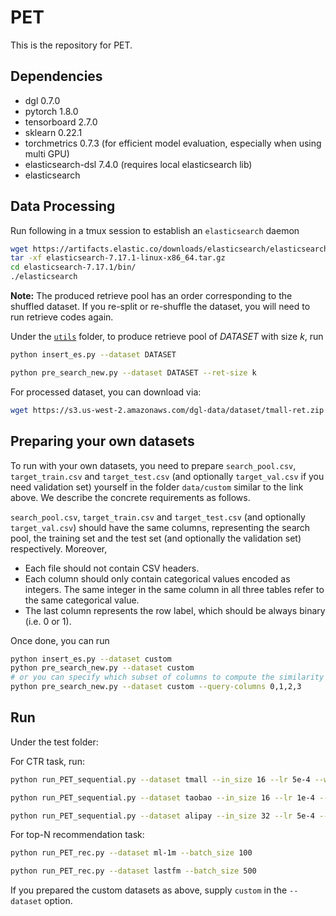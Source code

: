 # PET
This is the repository for PET.

## Dependencies

- dgl 0.7.0
- pytorch 1.8.0
- tensorboard 2.7.0
- sklearn 0.22.1
- torchmetrics 0.7.3 (for efficient model evaluation, especially when using multi GPU)
- elasticsearch-dsl 7.4.0 (requires local elasticsearch lib)
- elasticsearch


## Data Processing
Run following in a tmux session to establish an `elasticsearch` daemon

```bash
wget https://artifacts.elastic.co/downloads/elasticsearch/elasticsearch-7.17.1-linux-x86_64.tar.gz
tar -xf elasticsearch-7.17.1-linux-x86_64.tar.gz
cd elasticsearch-7.17.1/bin/
./elasticsearch
```

**Note:** The produced retrieve pool has an order corresponding to the shuffled dataset. If you re-split or re-shuffle the dataset, you will need to run retrieve codes again.

Under the [`utils`](utils/) folder, to produce retrieve pool of *DATASET* with size *k*, run

```bash
python insert_es.py --dataset DATASET
```

```bash
python pre_search_new.py --dataset DATASET --ret-size k
```

For processed dataset, you can download via:
```bash
wget https://s3.us-west-2.amazonaws.com/dgl-data/dataset/tmall-ret.zip
```

## Preparing your own datasets

To run with your own datasets, you need to prepare `search_pool.csv`, `target_train.csv` and `target_test.csv`
(and optionally `target_val.csv` if you need validation set)
yourself in the folder `data/custom` similar to the link above.  We describe the concrete requirements as follows.

`search_pool.csv`, `target_train.csv` and `target_test.csv`
(and optionally `target_val.csv`)
should have the same columns, representing the
search pool, the training set and the test set (and optionally the validation set) respectively.  Moreover,

* Each file should not contain CSV headers.
* Each column should only contain categorical values encoded as integers.  The same integer in the same column
  in all three tables refer to the same categorical value.
* The last column represents the row label, which should be always binary (i.e. 0 or 1).

Once done, you can run

```bash
python insert_es.py --dataset custom
python pre_search_new.py --dataset custom
# or you can specify which subset of columns to compute the similarity metric like following
python pre_search_new.py --dataset custom --query-columns 0,1,2,3
```

## Run
Under the test folder:

For CTR task, run:
```bash
python run_PET_sequential.py --dataset tmall --in_size 16 --lr 5e-4 --wd 1e-4 --batch_size 100
```
```bash
python run_PET_sequential.py --dataset taobao --in_size 16 --lr 1e-4 --wd 5e-4 --batch_size 200
```
```bash
python run_PET_sequential.py --dataset alipay --in_size 32 --lr 5e-4 --wd 5e-4 --batch_size 100
```

For top-N recommendation task:
```bash
python run_PET_rec.py --dataset ml-1m --batch_size 100
```
```bash
python run_PET_rec.py --dataset lastfm --batch_size 500
```

If you prepared the custom datasets as above, supply `custom` in the `--dataset` option.

